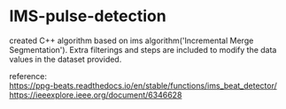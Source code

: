 # IMS-pulse-detection
created C++ algorithm based on ims algorithm('Incremental Merge Segmentation'). Extra filterings and steps are included to modify the data values in the dataset provided.


reference:<br />
https://ppg-beats.readthedocs.io/en/stable/functions/ims_beat_detector/
https://ieeexplore.ieee.org/document/6346628
